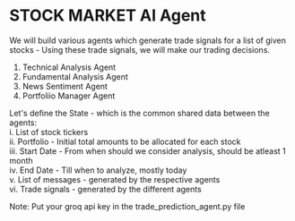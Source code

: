 # STOCK MARKET AI Agent

We will build various agents which generate trade signals for a list of given stocks - Using these trade signals, we will make our trading decisions.

1. Technical Analysis Agent
2. Fundamental Analysis Agent
3. News Sentiment Agent
4. Portfoliio Manager Agent

Let's define the State - which is the common shared data between the agents:   
i. List of stock tickers   
ii. Portfolio - Initial total amounts to be allocated for each stock   
iii. Start Date - From when should we consider analysis, should be atleast 1 month   
iv. End Date - Till when to analyze, mostly today   
v. List of messages - generated by the respective agents   
vi. Trade signals - generated by the different agents   

Note: Put your groq api key in the trade_prediction_agent.py file
